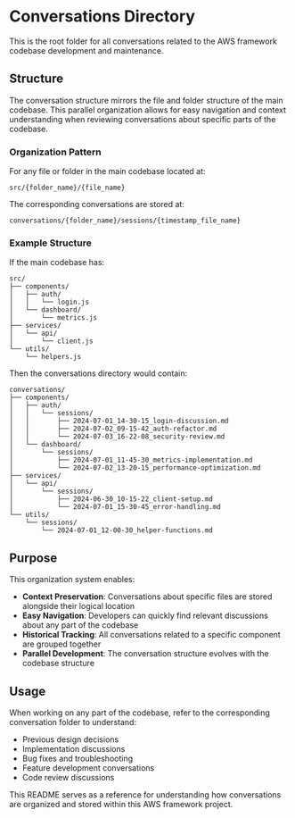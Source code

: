 # Conversations Directory

This is the root folder for all conversations related to the AWS framework codebase development and maintenance.

## Structure

The conversation structure mirrors the file and folder structure of the main codebase. This parallel organization allows for easy navigation and context understanding when reviewing conversations about specific parts of the codebase.

### Organization Pattern

For any file or folder in the main codebase located at:
```
src/{folder_name}/{file_name}
```

The corresponding conversations are stored at:
```
conversations/{folder_name}/sessions/{timestamp_file_name}
```

### Example Structure

If the main codebase has:
```
src/
├── components/
│   ├── auth/
│   │   └── login.js
│   └── dashboard/
│       └── metrics.js
├── services/
│   └── api/
│       └── client.js
└── utils/
    └── helpers.js
```

Then the conversations directory would contain:
```
conversations/
├── components/
│   ├── auth/
│   │   └── sessions/
│   │       ├── 2024-07-01_14-30-15_login-discussion.md
│   │       ├── 2024-07-02_09-15-42_auth-refactor.md
│   │       └── 2024-07-03_16-22-08_security-review.md
│   └── dashboard/
│       └── sessions/
│           ├── 2024-07-01_11-45-30_metrics-implementation.md
│           └── 2024-07-02_13-20-15_performance-optimization.md
├── services/
│   └── api/
│       └── sessions/
│           ├── 2024-06-30_10-15-22_client-setup.md
│           └── 2024-07-01_15-30-45_error-handling.md
└── utils/
    └── sessions/
        └── 2024-07-01_12-00-30_helper-functions.md
```

## Purpose

This organization system enables:

- **Context Preservation**: Conversations about specific files are stored alongside their logical location
- **Easy Navigation**: Developers can quickly find relevant discussions about any part of the codebase
- **Historical Tracking**: All conversations related to a specific component are grouped together
- **Parallel Development**: The conversation structure evolves with the codebase structure

## Usage

When working on any part of the codebase, refer to the corresponding conversation folder to understand:
- Previous design decisions
- Implementation discussions
- Bug fixes and troubleshooting
- Feature development conversations
- Code review discussions

This README serves as a reference for understanding how conversations are organized and stored within this AWS framework project.
